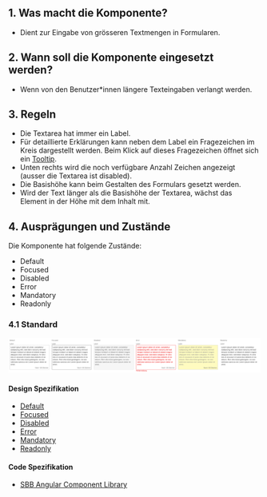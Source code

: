 ## 1. Was macht die Komponente?
* Dient zur Eingabe von grösseren Textmengen in Formularen.


## 2. Wann soll die Komponente eingesetzt werden?
* Wenn von den Benutzer*innen längere Texteingaben verlangt werden.


## 3. Regeln 
* Die Textarea hat immer ein Label.
* Für detaillierte Erklärungen kann neben dem Label ein Fragezeichen im Kreis dargestellt werden. Beim Klick auf dieses Fragezeichen öffnet sich ein [Tooltip](https://digital.sbb.ch/de/webapps/components/tooltip).
* Unten rechts wird die noch verfügbare Anzahl Zeichen angezeigt (ausser die Textarea ist disabled).
* Die Basishöhe kann beim Gestalten des Formulars gesetzt werden.
* Wird der Text länger als die Basishöhe der Textarea, wächst das Element in der Höhe mit dem Inhalt mit.


## 4. Ausprägungen und Zustände
Die Komponente hat folgende Zustände:
* Default
* Focused
* Disabled
* Error
* Mandatory
* Readonly

### 4.1 Standard
![Darstellung der Komponente Textarea](https://raw.githubusercontent.com/sbb-design-systems/design-system-webapp-documentation/master/documentation/components/textarea/images/Textarea_Default.png 'class: image')

#### Design Spezifikation
* [Default](https://www.sketch.com/s/58b25e4c-bf9c-4f74-973f-503538fcbea2/a/wd5Qaq#Inspector)
* [Focused](https://www.sketch.com/s/58b25e4c-bf9c-4f74-973f-503538fcbea2/a/qLbV42#Inspector)
* [Disabled](https://www.sketch.com/s/58b25e4c-bf9c-4f74-973f-503538fcbea2/a/Lp4nD3#Inspector)
* [Error](https://www.sketch.com/s/58b25e4c-bf9c-4f74-973f-503538fcbea2/a/7P1aJP#Inspector)
* [Mandatory](https://www.sketch.com/s/58b25e4c-bf9c-4f74-973f-503538fcbea2/a/dlwDKn9#Inspector)
* [Readonly](https://www.sketch.com/s/58b25e4c-bf9c-4f74-973f-503538fcbea2/a/agWeyQZ#Inspector)

#### Code Spezifikation
* [SBB Angular Component Library](https://angular.app.sbb.ch/angular/components/textarea?variant=lean)